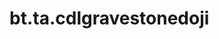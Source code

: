 <div itemscope itemtype="http://developers.google.com/ReferenceObject">
<meta itemprop="name" content="bt.ta.cdlgravestonedoji" />
<meta itemprop="path" content="Stable" />
</div>

# bt.ta.cdlgravestonedoji

<!-- Insert buttons and diff -->

<table class="tfo-notebook-buttons tfo-api nocontent" align="left">

</table>





<pre class="devsite-click-to-copy prettyprint lang-py tfo-signature-link">
<code>bt.ta.cdlgravestonedoji(
    *args, **kwargs
) -> np.array
</code></pre>



<!-- Placeholder for "Used in" -->
